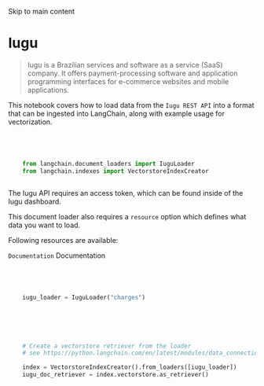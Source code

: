 

Skip to main content

# Iugu

> Iugu is a Brazilian services and software as a service (SaaS) company. It offers payment-processing software and application programming interfaces for e-commerce websites and mobile applications.

This notebook covers how to load data from the `Iugu REST API` into a format that can be ingested into LangChain, along with example usage for vectorization.

```python




    from langchain.document_loaders import IuguLoader
    from langchain.indexes import VectorstoreIndexCreator



```


The Iugu API requires an access token, which can be found inside of the Iugu dashboard.

This document loader also requires a `resource` option which defines what data you want to load.

Following resources are available:

`Documentation` Documentation

```python




    iugu_loader = IuguLoader("charges")



```


```python




    # Create a vectorstore retriever from the loader
    # see https://python.langchain.com/en/latest/modules/data_connection/getting_started.html for more details

    index = VectorstoreIndexCreator().from_loaders([iugu_loader])
    iugu_doc_retriever = index.vectorstore.as_retriever()



```
